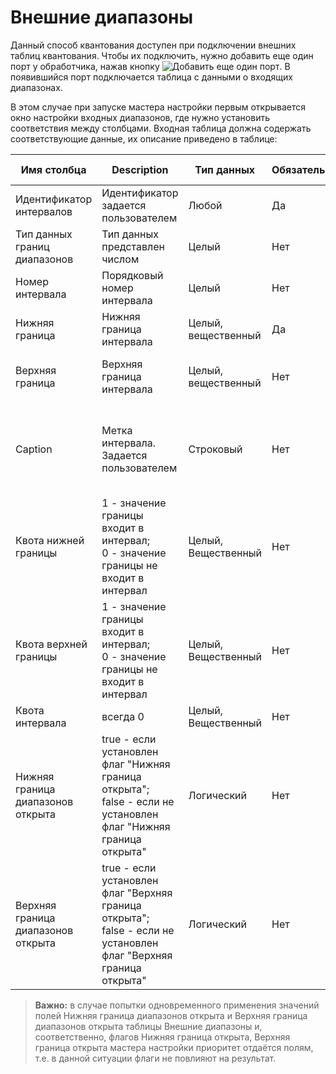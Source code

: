 # Внешние диапазоны

Данный способ квантования доступен при подключении внешних таблиц квантования. Чтобы их подключить, нужно добавить еще один порт у обработчика, нажав кнопку ![ Добавить еще один порт](../../../images/icons/app/node/ports/add/add_inactive_default.svg). В появившийся порт подключается таблица с данными о входящих диапазонах.

В этом случае при запуске мастера настройки первым открывается окно настройки входных диапазонов, где нужно установить соответствия между столбцами. Входная таблица должна содержать соответствующие данные, их описание приведено в таблице:

| Имя столбца | Description | Тип данных | Обязательный | Значение по умолчанию |
|---------------------|----------------|-------------------|------------------------|----------------------------------------|
| Идентификатор интервалов | Идентификатор задается пользователем | Любой | Да | Отсутствует |
| Тип данных границ диапазонов | Тип данных представлен числом | Целый | Нет | Автоматически в зависимости от границы |
| Номер интервала | Порядковый номер интервала | Целый | Нет | Номера проставятся, начиная с 0 |
| Нижняя граница | Нижняя граница интервала | Целый, вещественный | Да | Отсутствует |
| Верхняя граница | Верхняя граница интервала | Целый, вещественный | Нет | Проставятся, основываясь на нижней границе |
| Caption | Метка интервала. Задается пользователем | Строковый | Нет | Останется пустой. В мастере настройки потом можно будет задать шаблоном |
| Квота нижней границы | 1 - значение границы входит в интервал;<br>0 - значение границы не входит в интервал | Целый, Вещественный | Нет | 0 |
| Квота верхней границы | 1 - значение границы входит в интервал;<br>0 - значение границы не входит в интервал | Целый, Вещественный | Нет | 1 |
| Квота интервала | всегда 0 | Целый, Вещественный | Нет | 0 |
| Нижняя граница диапазонов открыта | true - если установлен флаг "Нижняя граница открыта";  <br>false - если не установлен флаг "Нижняя граница открыта" | Логический | Нет | false |
| Верхняя граница диапазонов открыта | true - если установлен флаг "Верхняя граница открыта";  <br>false - если не установлен флаг "Верхняя граница открыта" | Логический | Нет | true |

> **Важно:** в случае попытки одновременного применения значений полей Нижняя граница диапазонов открыта и Верхняя граница диапазонов открыта таблицы Внешние диапазоны и, соответственно, флагов Нижняя граница открыта, Верхняя граница открыта мастера настройки приоритет отдаётся полям, т.е. в данной ситуации флаги не повлияют на результат.